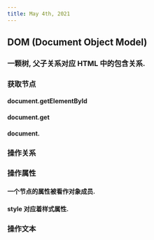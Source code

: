 ```yaml
---
title: May 4th, 2021
---
```


## DOM (Document Object Model)
### 一颗树, 父子关系对应 HTML 中的包含关系.
### 获取节点
#### document.getElementById
#### document.get
#### document.
### 操作关系
####
### 操作属性
#### 一个节点的属性被看作对象成员.
#### style 对应着样式属性.
### 操作文本

